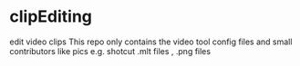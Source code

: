 # clipEditing
edit video clips
This repo only contains the video tool config files and small contributors like pics
e.g. shotcut .mlt files , .png files
